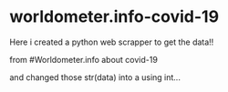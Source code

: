 # worldometer.info-covid-19

Here i created a python web scrapper to get the data!!

from #Worldometer.info about covid-19

and changed those str(data) into a using int...
